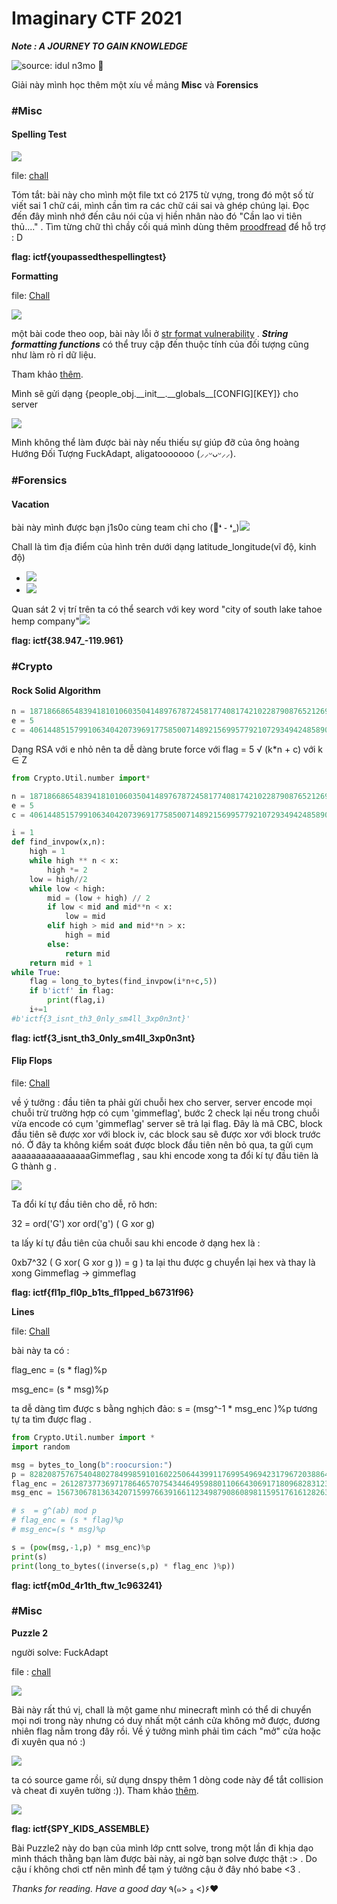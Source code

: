 # Imaginary CTF 2021

_**Note : A JOURNEY TO GAIN KNOWLEDGE**_

![source: idul n3mo 🐠](https://giongfnefvblog.files.wordpress.com/2021/07/image-15.png?w=624)

Giải này mình học thêm một xíu về mảng **Misc** và **Forensics**

### **#Misc**

#### **Spelling Test**

![](https://giongfnefvblog.files.wordpress.com/2021/07/image-8.png?w=990)

file: [chall](https://github.com/rongtruong26012002/ChallFile/blob/main/Image\_SpellingTest\_chall.txt)

Tóm tắt: bài này cho mình một file txt có 2175 từ vựng, trong đó một số từ viết sai 1 chữ cái, mình cần tìm ra các chữ cái sai và ghép chúng lại. Đọc đến đây mình nhớ đến câu nói của vị hiền nhân nào đó "Cần lao vi tiên thủ...." . Tìm từng chữ thì chầy cối quá mình dùng thêm [proodfread](https://www.jspell.com/checker/) để hỗ trợ : D

**flag: ictf{youpassedthespellingtest}**

**Formatting**

file: [Chall](https://github.com/rongtruong26012002/ChallFile/blob/main/ImaginaryCTF2021/Formatting\_chall.py)

![](https://giongfnefvblog.files.wordpress.com/2021/07/image-9.png?w=833)

một bài code theo oop, bài này lỗi ở [str format vulnerability](https://python-forum.io/Thread-str-format-security-vulnerability) . _**String formatting functions**_ có thể truy cập đến thuộc tính của đối tượng cũng như làm rò rỉ dữ liệu.

Tham khảo [thêm](https://www.geeksforgeeks.org/vulnerability-in-str-format-in-python/).

Mình sẽ gửi dạng {people\_obj.\_\_init\_\_.\_\_globals\_\_\[CONFIG]\[KEY]} cho server

![](https://giongfnefvblog.files.wordpress.com/2021/07/image-10.png?w=866)

Mình không thể làm được bài này nếu thiếu sự giúp đỡ của ông hoàng Hướng Đối Tượng FuckAdapt, aligatooooooo (⸝⸝ᵕᴗᵕ⸝⸝).

### **#Forensics**

#### **Vacation**

bài này mình được bạn j1s0o cùng team chỉ cho (🌼❛ ֊ ❛„)![](https://giongfnefvblog.files.wordpress.com/2021/07/image-11.png?w=1024)

Chall là tìm địa điểm của hình trên dưới dạng latitude\_longitude(vĩ độ, kinh độ)

* ![](https://giongfnefvblog.files.wordpress.com/2021/07/image-13.png)
* ![](https://giongfnefvblog.files.wordpress.com/2021/07/image-12.png)

Quan sát 2 vị trí trên ta có thể search với key word "city of south lake tahoe hemp company"![](https://giongfnefvblog.files.wordpress.com/2021/07/image-14.png?w=1024)

**flag: ictf{38.947\_-119.961}**

### **#Crypto**

#### **Rock Solid Algorithm**

```python
n = 18718668654839418101060350414897678724581774081742102287908765212690862231899547405582997157020093499506177632395430572542600019258424947803591395926472246347413986531437177801754324606200243710836609694453888894668656807471052095014376204102474311740080044776201105722801365112971807912406879483156845216746137339614577267869908065296042390812575960639865867729920434603853708907147465162697098688239587320232595412227310236678367
e = 5
c = 4061448515799106340420739691775850071489215699577921072934942485890519294380069123037340174441242842518682390853378784679825023237216051766738593812159344136064529711265570171627670665806072255545198689928996413238102114126558579154343844959868438278433954975590137693439216155482228025380904377837299357044104373966173149290333194304831238889245126840666444234215617022142380016275718234640045049962318290976661640301222078289152
```

Dạng RSA với e nhỏ nên ta dễ dàng brute force với flag = 5 √ (k\*n + c) với k ∈ Z

```python
from Crypto.Util.number import*

n = 18718668654839418101060350414897678724581774081742102287908765212690862231899547405582997157020093499506177632395430572542600019258424947803591395926472246347413986531437177801754324606200243710836609694453888894668656807471052095014376204102474311740080044776201105722801365112971807912406879483156845216746137339614577267869908065296042390812575960639865867729920434603853708907147465162697098688239587320232595412227310236678367
e = 5
c = 4061448515799106340420739691775850071489215699577921072934942485890519294380069123037340174441242842518682390853378784679825023237216051766738593812159344136064529711265570171627670665806072255545198689928996413238102114126558579154343844959868438278433954975590137693439216155482228025380904377837299357044104373966173149290333194304831238889245126840666444234215617022142380016275718234640045049962318290976661640301222078289152

i = 1
def find_invpow(x,n):
    high = 1
    while high ** n < x:
        high *= 2
    low = high//2
    while low < high:
        mid = (low + high) // 2
        if low < mid and mid**n < x:
            low = mid
        elif high > mid and mid**n > x:
            high = mid
        else:
            return mid
    return mid + 1
while True:
    flag = long_to_bytes(find_invpow(i*n+c,5))
    if b'ictf' in flag:
        print(flag,i)
    i+=1
#b'ictf{3_isnt_th3_0nly_sm4ll_3xp0n3nt}'
```

**flag: ictf{3\_isnt\_th3\_0nly\_sm4ll\_3xp0n3nt}**

#### **Flip Flops**

file: [Chall](https://github.com/rongtruong26012002/ChallFile/blob/main/ImaginaryCTF2021/FlipFlop\_chall.py)

về ý tưởng : đầu tiên ta phải gửi chuỗi hex cho server, server encode mọi chuỗi trừ trường hợp có cụm 'gimmeflag', bước 2 check lại nếu trong chuỗi vừa encode có cụm 'gimmeflag' server sẽ trả lại flag. Đây là mã CBC, block đầu tiên sẽ được xor với block iv, các block sau sẽ được xor với block trước nó. Ở đây ta không kiểm soát được block đầu tiên nên bỏ qua, ta gửi cụm aaaaaaaaaaaaaaaaGimmeflag , sau khi encode xong ta đổi kí tự đầu tiên là G thành g .

![](https://giongfnefvblog.files.wordpress.com/2021/07/image-19.png?w=1024)

Ta đổi kí tự đầu tiên cho dễ, rõ hơn:

32 = ord('G') xor ord('g') ( G xor g)

ta lấy kí tự đầu tiên của chuỗi sau khi encode ở dạng hex là :

0xb7^32 ( G xor( G xor g )) = g ) ta lại thu được g chuyển lại hex và thay là xong Gimmeflag -> gimmeflag

**flag: ictf{fl1p\_fl0p\_b1ts\_fl1pped\_b6731f96}**

**Lines**

file: [Chall](https://github.com/rongtruong26012002/ChallFile/blob/main/ImaginaryCTF2021/Lines.py)

bài này ta có :

flag\_enc = (s \* flag)%p

msg\_enc= (s \* msg)%p

ta dễ dàng tìm được s bằng nghịch đảo: s = (msg^-1 \* msg\_enc )%p tương tự ta tìm được flag .

```python
from Crypto.Util.number import *
import random

msg = bytes_to_long(b":roocursion:")
p = 82820875767540480278499859101602250644399117699549694231796720388646919033627
flag_enc = 26128737736971786465707543446495988011066430691718096828312365072463804029545
msg_enc = 15673067813634207159976639166112349879086089811595176161282638541391245739514

# s  = g^(ab) mod p
# flag_enc = (s * flag)%p
# msg_enc=(s * msg)%p

s = (pow(msg,-1,p) * msg_enc)%p 
print(s)
print(long_to_bytes((inverse(s,p) * flag_enc )%p))
```

**flag: ictf{m0d\_4r1th\_ftw\_1c963241}**

### #**Misc**

**Puzzle 2**

người solve: FuckAdapt

file : [chall](https://drive.google.com/drive/u/1/folders/1C5V5DiiCCgGCKGVpkOguDjVMfNYo94He)

![](https://giongfnefvblog.files.wordpress.com/2021/07/image-16.png?w=1024)

Bài này rất thú vị, chall là một game như minecraft mình có thể di chuyển mọi nơi trong này nhưng có duy nhất một cánh cửa không mở được, đương nhiên flag nằm trong đây rồi. Về ý tưởng mình phải tìm cách "mở" cửa hoặc đi xuyên qua nó :)

![](https://giongfnefvblog.files.wordpress.com/2021/07/image-17.png?w=1024)

ta có source game rồi, sử dụng dnspy thêm 1 dòng code này để tắt collision và cheat đi xuyên tường :)). Tham khảo [thêm](https://docs.unity3d.com/ScriptReference/Rigidbody-detectCollisions.html).

![](https://giongfnefvblog.files.wordpress.com/2021/07/image-18.png?w=1024)

**flag: ictf{SPY\_KIDS\_ASSEMBLE}**

Bài Puzzle2 này do bạn của mình lớp cntt solve, trong một lần đi khịa dạo mình thách thằng bạn làm được bài này, ai ngờ bạn solve được thật :> . Do cậu í không chơi ctf nên mình để tạm ý tưởng cậu ở đây nhó babe <3 .

_Thanks for reading. Have a good day_ ٩(๑> ₃ <)۶♥
